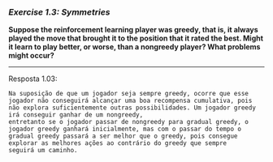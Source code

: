 ### *Exercise 1.3: Symmetries*

**Suppose the reinforcement learning player was greedy, that is, it always played the move that brought it to the position that it rated the best. Might it learn to play better, or worse, than a nongreedy player? What problems might occur?**

---
Resposta 1.03:

```
Na suposição de que um jogador seja sempre greedy, ocorre que esse jogador não conseguirá alcançar uma boa recompensa cumulativa, pois não explora suficientemente outras possibilidades. Um jogador greedy irá conseguir ganhar de um nongreedy, 
entretanto se o jogador passar de nongreedy para gradual greedy, o jogador greedy ganhará inicialmente, mas com o passar do tempo o gradual greedy passará a ser melhor que o greedy, pois consegue explorar as melhores ações ao contrário do greedy que sempre
seguirá um caminho. 
```

